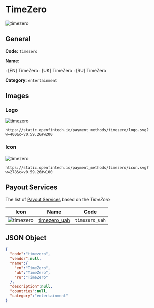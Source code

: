 
# TimeZero 
![timezero](https://static.openfintech.io/payment_methods/timezero/logo.svg?w=400&c=v0.59.26#w200)  

## General 
**Code:** `timezero` 
 
**Name:** 
 
:	[EN] TimeZero 
:	[UK] TimeZero 
:	[RU] TimeZero 
 
**Category:** `entertainment` 
 

## Images 

### Logo 
![timezero](https://static.openfintech.io/payment_methods/timezero/logo.svg?w=400&c=v0.59.26#w200)  

```
https://static.openfintech.io/payment_methods/timezero/logo.svg?w=400&c=v0.59.26#w200
```  

### Icon 
![timezero](https://static.openfintech.io/payment_methods/timezero/icon.svg?w=278&c=v0.59.26#w100)  

```
https://static.openfintech.io/payment_methods/timezero/icon.svg?w=278&c=v0.59.26#w100
```  

## Payout Services 
 
The list of [Payout Services](/payout-services/) based on the _TimeZero_ 

|Icon|Name|Code| 
|:---:|:---:|:---:| 
|![timezero](https://static.openfintech.io/payout_methods/timezero/icon.svg?w=278&c=v0.59.26#w40) |[timezero_uah](/payout-services/timezero_uah/)|`timezero_uah`| 
 

## JSON Object 

```json
{
  "code":"timezero",
  "vendor":null,
  "name":{
    "en":"TimeZero",
    "uk":"TimeZero",
    "ru":"TimeZero"
  },
  "description":null,
  "countries":null,
  "category":"entertainment"
}
```  
